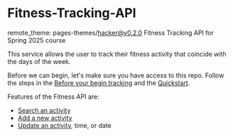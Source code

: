 # Fitness-Tracking-API
remote_theme: pages-themes/hacker@v0.2.0
Fitness Tracking API for Spring 2025 course

This service allows the user to track their fitness activity that coincide with the days of the week.

Before we can begin, let's make sure you have access to this repo. Follow the steps in the [Before your begin tracking](tutorials/before-you-begin-tracking.md) and the [Quickstart](tutorials/quickstart.md).

Features of the Fitness API are:

- [Search an activity](api/get-activities.md)
- [Add a new activity](api/add-a-new-activity.md)
- [Update an activity](api/add-a-new-activity.md), time, or date
